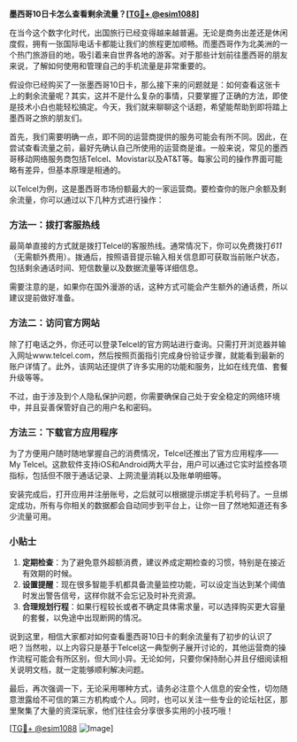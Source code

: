 **墨西哥10日卡怎么查看剩余流量？[[TG💪+ @esim1088](https://t.me/s/esim1088)]**

在当今这个数字化时代，出国旅行已经变得越来越普遍。无论是商务出差还是休闲度假，拥有一张国际电话卡都能让我们的旅程更加顺畅。而墨西哥作为北美洲的一个热门旅游目的地，吸引着来自世界各地的游客。对于那些计划前往墨西哥的朋友来说，了解如何使用和管理自己的手机流量是非常重要的。

假设你已经购买了一张墨西哥10日卡，那么接下来的问题就是：如何查看这张卡上的剩余流量呢？其实，这并不是什么复杂的事情，只要掌握了正确的方法，即使是技术小白也能轻松搞定。今天，我们就来聊聊这个话题，希望能帮助到即将踏上墨西哥之旅的朋友们。

首先，我们需要明确一点，即不同的运营商提供的服务可能会有所不同。因此，在尝试查看流量之前，最好先确认自己所使用的运营商是谁。一般来说，常见的墨西哥移动网络服务商包括Telcel、Movistar以及AT&T等。每家公司的操作界面可能略有差异，但基本原理是相通的。

以Telcel为例，这是墨西哥市场份额最大的一家运营商。要检查你的账户余额及剩余流量，你可以通过以下几种方式进行操作：

### 方法一：拨打客服热线

最简单直接的方式就是拨打Telcel的客服热线。通常情况下，你可以免费拨打*611*（无需额外费用）。拨通后，按照语音提示输入相关信息即可获取当前账户状态，包括剩余通话时间、短信数量以及数据流量等详细信息。

需要注意的是，如果你在国外漫游的话，这种方式可能会产生额外的通话费，所以建议提前做好准备。

### 方法二：访问官方网站

除了打电话之外，你还可以登录Telcel的官方网站进行查询。只需打开浏览器并输入网址www.telcel.com，然后按照页面指引完成身份验证步骤，就能看到最新的账户详情了。此外，该网站还提供了许多实用的功能和服务，比如在线充值、套餐升级等等。

不过，由于涉及到个人隐私保护问题，你需要确保自己处于安全稳定的网络环境中，并且妥善保管好自己的用户名和密码。

### 方法三：下载官方应用程序

为了方便用户随时随地掌握自己的消费情况，Telcel还推出了官方应用程序——My Telcel。这款软件支持iOS和Android两大平台，用户可以通过它实时监控各项指标，包括但不限于通话记录、上网流量消耗以及账单明细等。

安装完成后，打开应用并注册账号，之后就可以根据提示绑定手机号码了。一旦绑定成功，所有与你相关的数据都会自动同步到平台上，让你一目了然地知道还有多少流量可用。

### 小贴士

1. **定期检查**：为了避免意外超额消费，建议养成定期检查的习惯，特别是在接近有效期的时候。
2. **设置提醒**：现在很多智能手机都具备流量监控功能，可以设定当达到某个阈值时发出警告信号，这样你就不会忘记及时补充资源。
3. **合理规划行程**：如果行程较长或者不确定具体需求量，可以选择购买更大容量的套餐，以免途中出现断网的情况。

说到这里，相信大家都对如何查看墨西哥10日卡的剩余流量有了初步的认识了吧？当然啦，以上内容只是基于Telcel这一典型例子展开讨论的，其他运营商的操作流程可能会有所区别，但大同小异。无论如何，只要你保持耐心并且仔细阅读相关说明文档，就一定能够顺利解决问题。

最后，再次强调一下，无论采用哪种方式，请务必注意个人信息的安全性，切勿随意泄露给不可信的第三方机构或个人。同时，也可以关注一些专业的论坛社区，那里聚集了大量的资深玩家，他们往往会分享很多实用的小技巧哦！

[[TG💪+ @esim1088](https://t.me/s/esim1088) ![Image](https://i.postimg.cc/4NQfJmqS/Snipaste-2025-05-13-00-14-12.png)]